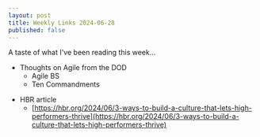 ```yaml
---
layout: post
title: Weekly Links 2024-06-28
published: false
---
```


A taste of what I've been reading this week...

* Thoughts on Agile from the DOD
  * Agile BS
  * Ten Commandments

<p></p>

* HBR article
  * [https://hbr.org/2024/06/3-ways-to-build-a-culture-that-lets-high-performers-thrive](https://hbr.org/2024/06/3-ways-to-build-a-culture-that-lets-high-performers-thrive)
 
